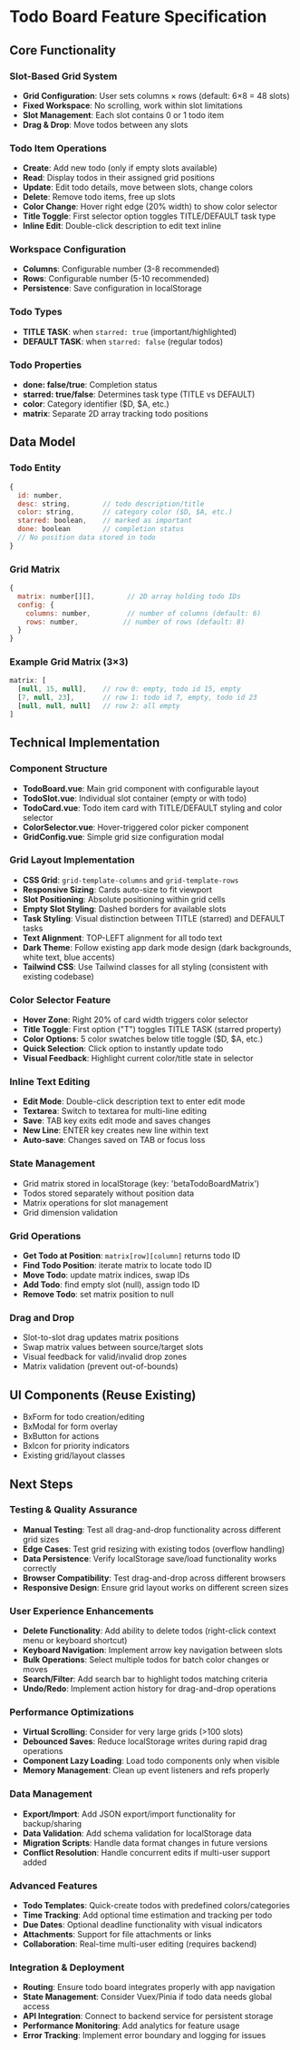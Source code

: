 # Todo Board Feature Specification

## Core Functionality

### Slot-Based Grid System
- **Grid Configuration**: User sets columns × rows (default: 6×8 = 48 slots)
- **Fixed Workspace**: No scrolling, work within slot limitations
- **Slot Management**: Each slot contains 0 or 1 todo item
- **Drag & Drop**: Move todos between any slots

### Todo Item Operations
- **Create**: Add new todo (only if empty slots available)
- **Read**: Display todos in their assigned grid positions
- **Update**: Edit todo details, move between slots, change colors
- **Delete**: Remove todo items, free up slots
- **Color Change**: Hover right edge (20% width) to show color selector
- **Title Toggle**: First selector option toggles TITLE/DEFAULT task type
- **Inline Edit**: Double-click description to edit text inline

### Workspace Configuration
- **Columns**: Configurable number (3-8 recommended)
- **Rows**: Configurable number (5-10 recommended) 
- **Persistence**: Save configuration in localStorage

### Todo Types
- **TITLE TASK**: when `starred: true` (important/highlighted)
- **DEFAULT TASK**: when `starred: false` (regular todos)

### Todo Properties
- **done: false/true**: Completion status
- **starred: true/false**: Determines task type (TITLE vs DEFAULT)
- **color**: Category identifier ($D, $A, etc.)
- **matrix**: Separate 2D array tracking todo positions

## Data Model

### Todo Entity
```javascript
{
  id: number,
  desc: string,        // todo description/title
  color: string,       // category color ($D, $A, etc.)
  starred: boolean,    // marked as important
  done: boolean        // completion status
  // No position data stored in todo
}
```

### Grid Matrix
```javascript
{
  matrix: number[][],        // 2D array holding todo IDs
  config: {
    columns: number,         // number of columns (default: 6)
    rows: number,           // number of rows (default: 8)
  }
}
```

### Example Grid Matrix (3×3)
```javascript
matrix: [
  [null, 15, null],    // row 0: empty, todo id 15, empty
  [7, null, 23],       // row 1: todo id 7, empty, todo id 23
  [null, null, null]   // row 2: all empty
]
```

## Technical Implementation

### Component Structure
- **TodoBoard.vue**: Main grid component with configurable layout
- **TodoSlot.vue**: Individual slot container (empty or with todo)
- **TodoCard.vue**: Todo item card with TITLE/DEFAULT styling and color selector
- **ColorSelector.vue**: Hover-triggered color picker component
- **GridConfig.vue**: Simple grid size configuration modal

### Grid Layout Implementation
- **CSS Grid**: `grid-template-columns` and `grid-template-rows`
- **Responsive Sizing**: Cards auto-size to fit viewport
- **Slot Positioning**: Absolute positioning within grid cells
- **Empty Slot Styling**: Dashed borders for available slots
- **Task Styling**: Visual distinction between TITLE (starred) and DEFAULT tasks
- **Text Alignment**: TOP-LEFT alignment for all todo text
- **Dark Theme**: Follow existing app dark mode design (dark backgrounds, white text, blue accents)
- **Tailwind CSS**: Use Tailwind classes for all styling (consistent with existing codebase)

### Color Selector Feature
- **Hover Zone**: Right 20% of card width triggers color selector
- **Title Toggle**: First option ("T") toggles TITLE TASK (starred property)
- **Color Options**: 5 color swatches below title toggle ($D, $A, etc.)
- **Quick Selection**: Click option to instantly update todo
- **Visual Feedback**: Highlight current color/title state in selector

### Inline Text Editing
- **Edit Mode**: Double-click description text to enter edit mode
- **Textarea**: Switch to textarea for multi-line editing
- **Save**: TAB key exits edit mode and saves changes
- **New Line**: ENTER key creates new line within text
- **Auto-save**: Changes saved on TAB or focus loss

### State Management
- Grid matrix stored in localStorage (key: 'betaTodoBoardMatrix')
- Todos stored separately without position data
- Matrix operations for slot management
- Grid dimension validation

### Grid Operations
- **Get Todo at Position**: `matrix[row][column]` returns todo ID
- **Find Todo Position**: iterate matrix to locate todo ID
- **Move Todo**: update matrix indices, swap IDs
- **Add Todo**: find empty slot (null), assign todo ID
- **Remove Todo**: set matrix position to null

### Drag and Drop
- Slot-to-slot drag updates matrix positions
- Swap matrix values between source/target slots
- Visual feedback for valid/invalid drop zones
- Matrix validation (prevent out-of-bounds)

## UI Components (Reuse Existing)
- BxForm for todo creation/editing
- BxModal for form overlay
- BxButton for actions
- BxIcon for priority indicators
- Existing grid/layout classes

## Next Steps

### Testing & Quality Assurance
- **Manual Testing**: Test all drag-and-drop functionality across different grid sizes
- **Edge Cases**: Test grid resizing with existing todos (overflow handling)
- **Data Persistence**: Verify localStorage save/load functionality works correctly
- **Browser Compatibility**: Test drag-and-drop across different browsers
- **Responsive Design**: Ensure grid layout works on different screen sizes

### User Experience Enhancements
- **Delete Functionality**: Add ability to delete todos (right-click context menu or keyboard shortcut)
- **Keyboard Navigation**: Implement arrow key navigation between slots
- **Bulk Operations**: Select multiple todos for batch color changes or moves
- **Search/Filter**: Add search bar to highlight todos matching criteria
- **Undo/Redo**: Implement action history for drag-and-drop operations

### Performance Optimizations
- **Virtual Scrolling**: Consider for very large grids (>100 slots)
- **Debounced Saves**: Reduce localStorage writes during rapid drag operations
- **Component Lazy Loading**: Load todo components only when visible
- **Memory Management**: Clean up event listeners and refs properly

### Data Management
- **Export/Import**: Add JSON export/import functionality for backup/sharing
- **Data Validation**: Add schema validation for localStorage data
- **Migration Scripts**: Handle data format changes in future versions
- **Conflict Resolution**: Handle concurrent edits if multi-user support added

### Advanced Features
- **Todo Templates**: Quick-create todos with predefined colors/categories
- **Time Tracking**: Add optional time estimation and tracking per todo
- **Due Dates**: Optional deadline functionality with visual indicators
- **Attachments**: Support for file attachments or links
- **Collaboration**: Real-time multi-user editing (requires backend)

### Integration & Deployment
- **Routing**: Ensure todo board integrates properly with app navigation
- **State Management**: Consider Vuex/Pinia if todo data needs global access
- **API Integration**: Connect to backend service for persistent storage
- **Performance Monitoring**: Add analytics for feature usage
- **Error Tracking**: Implement error boundary and logging for issues